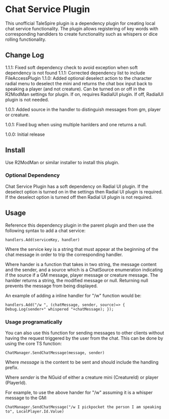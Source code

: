 # Chat Service Plugin

This unofficial TaleSpire plugin is a dependency plugin for creating local chat service functionality.
The plugin allows registering of key words with corresponding handlders to create functionality such
as whispers or dice rolling functionality.
 
## Change Log

1.1.1: Fixed soft dependency check to avoid exception when soft dependency is not found
1.1.1: Corrected dependency list to include FileAccessPlugin
1.1.0: Added optional deselect action to the character radial menu to deselect the mini and returns
       the chat box input back to speaking a player (and not creature). Can be turned on or off in
	   the R2ModMan settings for plugin. If on, requires RadialUI plugin. If off, RadialUI plugin is
	   not needed.
	   
1.0.1: Added source in the handler to distinguish messages from gm, player or creature.

1.0.1: Fixed bug when using multiple hanlders and one returns a null.

1.0.0: Initial release

## Install

Use R2ModMan or similar installer to install this plugin.

### Optional Dependency

Chat Service Plugin has a soft dependency on Radial UI plugin. If the deselect option is turned on in
the settings then Radial UI plugin is required. If the deselect option is turned off then Radial UI
plugin is not required. 
   
## Usage

Reference this dependency plugin in the parent plugin and then use the following syntax to add a chat
service:

```handlers.Add(serviceKey, handler)```

Where the service key is a string that must appear at the beginning of the chat message in order to trip
the corresponding handler.

Where hander is a function that takes in two string, the message content and the sender, and a source
which is a ChatSource enumeration indicating if the source if a GM message, player message or creature
message. The hanlder returns a string, the modified message or null. Returning null prevents the message
from being displayed.

An example of adding a inline handler for "/w" function would be:

``handlers.Add("/w ", (chatMessage, sender, source)=> { Debug.Log(sender+" whispered "+chatMessage); });``

### Usage programatically

You can also use this function for sending messages to other clients without having the request triggered
by the user from the chat. This can be done by using the core TS function:

``ChatManager.SendChatMessage(message, sender)``

Where *message* is the content to be sent and should include the handling prefix.

Where *sender* is the NGuid of either a creature mini (CreatureId) or player (PlayerId).

For example, to use the above hander for "/w" assuming it is a whisper message to the GM:

``ChatManager.SendChatMessage("/w I pickpocket the person I am speaking to", LocalPlayer.Id.Value)``

